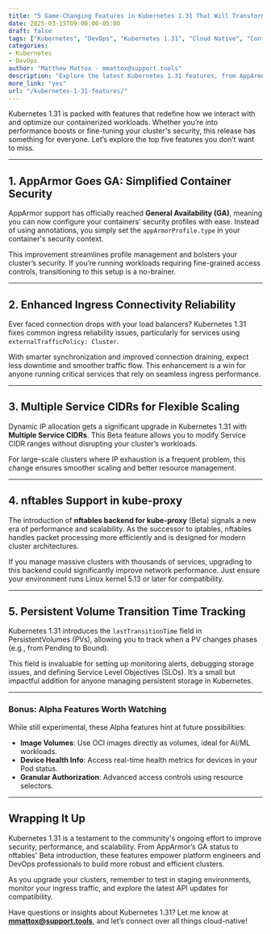 ```yaml
---
title: "5 Game-Changing Features in Kubernetes 1.31 That Will Transform Your Workflows"
date: 2025-03-15T09:00:00-05:00
draft: false
tags: ["Kubernetes", "DevOps", "Kubernetes 1.31", "Cloud Native", "Containers"]
categories:
- Kubernetes
- DevOps
author: "Matthew Mattox - mmattox@support.tools"
description: "Explore the latest Kubernetes 1.31 features, from AppArmor improvements to nftables in kube-proxy, and how they can enhance your workflows."
more_link: "yes"
url: "/kubernetes-1-31-features/"
---
```


Kubernetes 1.31 is packed with features that redefine how we interact with and optimize our containerized workloads. Whether you’re into performance boosts or fine-tuning your cluster's security, this release has something for everyone. Let’s explore the top five features you don’t want to miss.  

<!--more-->

---

## 1. AppArmor Goes GA: Simplified Container Security  

AppArmor support has officially reached **General Availability (GA)**, meaning you can now configure your containers’ security profiles with ease. Instead of using annotations, you simply set the `appArmorProfile.type` in your container's security context.  

This improvement streamlines profile management and bolsters your cluster’s security. If you’re running workloads requiring fine-grained access controls, transitioning to this setup is a no-brainer.  

---

## 2. Enhanced Ingress Connectivity Reliability  

Ever faced connection drops with your load balancers? Kubernetes 1.31 fixes common ingress reliability issues, particularly for services using `externalTrafficPolicy: Cluster`.  

With smarter synchronization and improved connection draining, expect less downtime and smoother traffic flow. This enhancement is a win for anyone running critical services that rely on seamless ingress performance.  

---

## 3. Multiple Service CIDRs for Flexible Scaling  

Dynamic IP allocation gets a significant upgrade in Kubernetes 1.31 with **Multiple Service CIDRs**. This Beta feature allows you to modify Service CIDR ranges without disrupting your cluster’s workloads.  

For large-scale clusters where IP exhaustion is a frequent problem, this change ensures smoother scaling and better resource management.  

---

## 4. nftables Support in kube-proxy  

The introduction of **nftables backend for kube-proxy** (Beta) signals a new era of performance and scalability. As the successor to iptables, nftables handles packet processing more efficiently and is designed for modern cluster architectures.  

If you manage massive clusters with thousands of services, upgrading to this backend could significantly improve network performance. Just ensure your environment runs Linux kernel 5.13 or later for compatibility.  

---

## 5. Persistent Volume Transition Time Tracking  

Kubernetes 1.31 introduces the `lastTransitionTime` field in PersistentVolumes (PVs), allowing you to track when a PV changes phases (e.g., from Pending to Bound).  

This field is invaluable for setting up monitoring alerts, debugging storage issues, and defining Service Level Objectives (SLOs). It’s a small but impactful addition for anyone managing persistent storage in Kubernetes.  

---

### Bonus: Alpha Features Worth Watching  

While still experimental, these Alpha features hint at future possibilities:  
- **Image Volumes**: Use OCI images directly as volumes, ideal for AI/ML workloads.  
- **Device Health Info**: Access real-time health metrics for devices in your Pod status.  
- **Granular Authorization**: Advanced access controls using resource selectors.  

---

## Wrapping It Up  

Kubernetes 1.31 is a testament to the community's ongoing effort to improve security, performance, and scalability. From AppArmor’s GA status to nftables' Beta introduction, these features empower platform engineers and DevOps professionals to build more robust and efficient clusters.  

As you upgrade your clusters, remember to test in staging environments, monitor your ingress traffic, and explore the latest API updates for compatibility.  

Have questions or insights about Kubernetes 1.31? Let me know at **mmattox@support.tools**, and let’s connect over all things cloud-native!  
